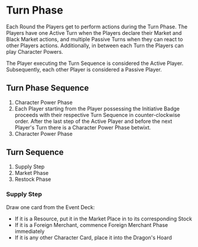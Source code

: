 # Turn Phase

Each Round the Players get to perform actions during the Turn Phase. The Players have one Active Turn when the Players declare their Market and Black Market actions, and multiple Passive Turns when they can react to other Players actions. Additionally, in between each Turn the Players can play Character Powers.

The Player executing the Turn Sequence is considered the Active Player. Subsequently, each other Player is considered a Passive Player.

## Turn Phase Sequence

1. Character Power Phase
2. Each Player starting from the Player possessing the Initiative Badge proceeds with their respective Turn Sequence in counter-clockwise order. After the last step of the Active Player and before the next Player's Turn there is a Character Power Phase betwixt.
3. Character Power Phase

## Turn Sequence

1. Supply Step
2. Market Phase
3. Restock Phase

### Supply Step

Draw one card from the Event Deck:

* If it is a Resource, put it in the Market Place in to its corresponding Stock
* If it is a Foreign Merchant, commence Foreign Merchant Phase immediately
* If it is any other Character Card, place it into the Dragon's Hoard
